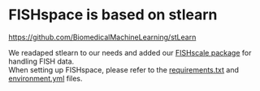 # FISHspace is based on stlearn

https://github.com/BiomedicalMachineLearning/stLearn

We readaped stlearn to our needs and added our [FISHscale package](https://github.com/linnarsson-lab/FISHscale) for handling FISH data.  
When setting up FISHspace, please refer to the [requirements.txt](https://github.com/linnarsson-lab/FISHspace/blob/master/requirements.txt) and [environment.yml](https://github.com/linnarsson-lab/FISHspace/blob/master/environment.yml) files.

